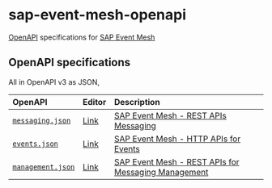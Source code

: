 # sap-event-mesh-openapi
[OpenAPI](https://www.openapis.org) specifications for [SAP Event Mesh](https://discovery-center.cloud.sap/serviceCatalog/event-mesh?region=all)

## OpenAPI specifications

All in OpenAPI v3 as JSON,

| OpenAPI           | Editor  | Description |
| :-----------       | :------- | :------- |
| [`messaging.json`](./src/messaging.json) | [Link](https://petstore.swagger.io/?url=sdfsd) | [SAP Event Mesh - REST APIs Messaging](https://help.sap.com/doc/3dfdf81b17b744ea921ce7ad464d1bd7/Cloud/en-US/messagingrest-api-spec.html) |
| [`events.json`](./src/events.json)     | [Link](https://petstore.swagger.io/?url=sdfsd) | [SAP Event Mesh - HTTP APIs for Events](https://help.sap.com/doc/fd3cd59dbc8a4375ab433bcae35c7332/Cloud/en-US/restapisforevents.html) |
| [`management.json`](./src/management.json) | [Link](https://petstore.swagger.io/?url=sdfsd) | [SAP Event Mesh - REST APIs for Messaging Management](https://help.sap.com/doc/75c9efd00fc14183abc4c613490c53f4/Cloud/en-US/rest-management-messaging.html) |